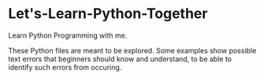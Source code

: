# Let's-Learn-Python-Together
Learn Python Programming with me.

These Python files are meant to be explored. Some examples show possible text errors that beginners should know and understand,
to be able to identify such errors from occuring.
